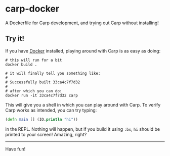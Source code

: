 # carp-docker

A Dockerfile for Carp development, and trying out Carp without installing!

## Try it!

If you have [Docker](https://www.docker.com/) installed, playing around with
Carp is as easy as doing:

```
# this will run for a bit
docker build .

# it will finally tell you something like:
#
# Successfully built 33ca4c7f7d32
#
# after which you can do:
docker run -it 33ca4c7f7d32 carp
```

This will give you a shell in which you can play around with Carp. To verify
Carp works as intended, you can try typing:

```clojure
(defn main [] (IO.println "hi"))
```

in the REPL. Nothing will happen, but if you build it using `:bx`, `hi` should
be printed to your screen! Amazing, right?

<hr/>

Have fun!
